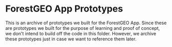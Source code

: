 # ForestGEO App Prototypes

This is an archive of prototypes we built for the ForestGEO App. Since these are prototypes we built for the purpose of learning and proof of concept, we don't intend to build off the code in this folder. However, we archive these prototypes just in case we want to reference them later.